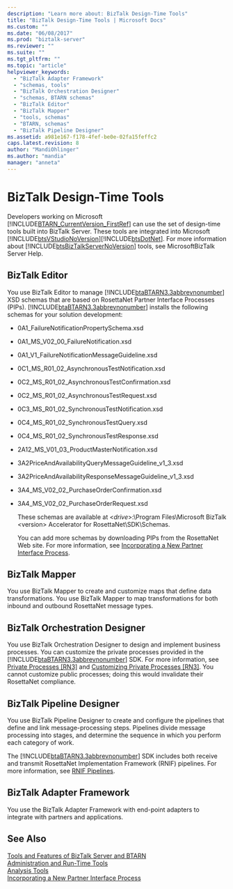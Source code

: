 ```yaml
---
description: "Learn more about: BizTalk Design-Time Tools"
title: "BizTalk Design-Time Tools | Microsoft Docs"
ms.custom: ""
ms.date: "06/08/2017"
ms.prod: "biztalk-server"
ms.reviewer: ""
ms.suite: ""
ms.tgt_pltfrm: ""
ms.topic: "article"
helpviewer_keywords:
  - "BizTalk Adapter Framework"
  - "schemas, tools"
  - "BizTalk Orchestration Designer"
  - "schemas, BTARN schemas"
  - "BizTalk Editor"
  - "BizTalk Mapper"
  - "tools, schemas"
  - "BTARN, schemas"
  - "BizTalk Pipeline Designer"
ms.assetid: a981e167-f178-4fef-be0e-02fa15feffc2
caps.latest.revision: 8
author: "MandiOhlinger"
ms.author: "mandia"
manager: "anneta"
---
```

# BizTalk Design-Time Tools
Developers working on Microsoft [!INCLUDE[BTARN_CurrentVersion_FirstRef](../../includes/btarn-currentversion-firstref-md.md)] can use the set of design-time tools built into BizTalk Server. These tools are integrated into Microsoft [!INCLUDE[btsVStudioNoVersion](../../includes/btsvstudionoversion-md.md)][!INCLUDE[btsDotNet](../../includes/btsdotnet-md.md)]. For more information about [!INCLUDE[btsBizTalkServerNoVersion](../../includes/btsbiztalkservernoversion-md.md)] tools, see MicrosoftBizTalk Server Help.

## BizTalk Editor
 You use BizTalk Editor to manage [!INCLUDE[btaBTARN3.3abbrevnonumber](../../includes/btabtarn3-3abbrevnonumber-md.md)] XSD schemas that are based on RosettaNet Partner Interface Processes (PIPs). [!INCLUDE[btaBTARN3.3abbrevnonumber](../../includes/btabtarn3-3abbrevnonumber-md.md)] installs the following schemas for your solution development:

- 0A1_FailureNotificationPropertySchema.xsd

- 0A1_MS_V02_00_FailureNotification.xsd

- 0A1_V1_FailureNotificationMessageGuideline.xsd

- 0C1_MS_R01_02_AsynchronousTestNotification.xsd

- 0C2_MS_R01_02_AsynchronousTestConfirmation.xsd

- 0C2_MS_R01_02_AsynchronousTestRequest.xsd

- 0C3_MS_R01_02_SynchronousTestNotification.xsd

- 0C4_MS_R01_02_SynchronousTestQuery.xsd

- 0C4_MS_R01_02_SynchronousTestResponse.xsd

- 2A12_MS_V01_03_ProductMasterNotification.xsd

- 3A2PriceAndAvailabilityQueryMessageGuideline_v1_3.xsd

- 3A2PriceAndAvailabilityResponseMessageGuideline_v1_3.xsd

- 3A4_MS_V02_02_PurchaseOrderConfirmation.xsd

- 3A4_MS_V02_02_PurchaseOrderRequest.xsd

  These schemas are available at \<*drive*\>:\Program Files\\Microsoft  BizTalk \<version\> Accelerator for RosettaNet\SDK\Schemas.

  You can add more schemas by downloading PIPs from the RosettaNet Web site. For more information, see [Incorporating a New Partner Interface Process](../../adapters-and-accelerators/accelerator-rosettanet/incorporating-a-new-partner-interface-process.md).

## BizTalk Mapper
 You use BizTalk Mapper to create and customize maps that define data transformations. You use BizTalk Mapper to map transformations for both inbound and outbound RosettaNet message types.

## BizTalk Orchestration Designer
 You use BizTalk Orchestration Designer to design and implement business processes. You can customize the private processes provided in the [!INCLUDE[btaBTARN3.3abbrevnonumber](../../includes/btabtarn3-3abbrevnonumber-md.md)] SDK. For more information, see [Private Processes &#91;RN3&#93;](../../adapters-and-accelerators/accelerator-rosettanet/private-processes.md) and [Customizing Private Processes &#91;RN3&#93;](../../adapters-and-accelerators/accelerator-rosettanet/customizing-private-processes.md). You cannot customize public processes; doing this would invalidate their RosettaNet compliance.

## BizTalk Pipeline Designer
 You use BizTalk Pipeline Designer to create and configure the pipelines that define and link message-processing steps. Pipelines divide message processing into stages, and determine the sequence in which you perform each category of work.

 The [!INCLUDE[btaBTARN3.3abbrevnonumber](../../includes/btabtarn3-3abbrevnonumber-md.md)] SDK includes both receive and transmit RosettaNet Implementation Framework (RNIF) pipelines. For more information, see [RNIF Pipelines](../../adapters-and-accelerators/accelerator-rosettanet/rnif-pipelines.md).

## BizTalk Adapter Framework
 You use the BizTalk Adapter Framework with end-point adapters to integrate with partners and applications.

## See Also
 [Tools and Features of BizTalk Server and BTARN](../../adapters-and-accelerators/accelerator-rosettanet/tools-and-features-of-biztalk-server-and-btarn.md)  
[Administration and Run-Time Tools](../../adapters-and-accelerators/accelerator-rosettanet/administration-and-run-time-tools.md)  
[Analysis Tools](../../adapters-and-accelerators/accelerator-rosettanet/analysis-tools1.md)  
[Incorporating a New Partner Interface Process](../../adapters-and-accelerators/accelerator-rosettanet/incorporating-a-new-partner-interface-process.md)
